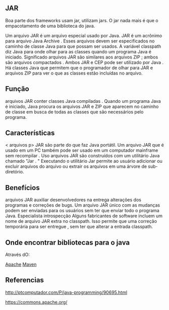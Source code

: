 ## JAR
Boa parte dos frameworks usam jar, utilizam jars. O jar nada mais é que o empacotamento de uma biblioteca do java.

Um arquivo JAR é um arquivo especial usado por Java. JAR é um acrônimo para arquivo Java Archive . Esses arquivos devem ser especificados no caminho de classe Java para que possam ser usados. A variável classpath diz Java para onde olhar para as classes quando um programa Java é iniciado. Significado arquivos
JAR são similares aos arquivos ZIP ; ambos são arquivos compactados . Ambos JAR e CEP pode ser utilizado por Java . Há classes Java que permitem que o programador de olhar para JAR e arquivos ZIP para ver o que as classes estão incluídas no arquivo.

## Função
arquivos JAR conter classes Java compiladas . Quando um programa Java é iniciado, Java procura os arquivos JAR e ZIP que aparecem no caminho de classe em busca de todas as classes que são necessários pelo programa.

## Características
< arquivos p> JAR são parte do que faz Java portátil. Um arquivo JAR que é usado em um PC também pode ser usado em um computador mainframe sem recompilar .
Uso
arquivos JAR são construídos com um utilitário Java chamado "Jar . " Executando o utilitário Jar permite ao usuário adicionar ou excluir arquivos do arquivo ou extrair os arquivos em uma árvore de sub- diretório.

## Benefícios
arquivos JAR auxiliar desenvolvedores na entrega alterações dos programas e correções de bugs. Um arquivo JAR único com as mudanças podem ser enviadas para os usuários sem ter que enviar todo o programa Java.
Especialista introspecção
Alguns fabricantes de software incluem um nome de arquivo JAR extra no classpath. Isso permite que uma correção temporária para ser entregue , sem ter que alterar a entrada classpath.



## Onde encontrar bibliotecas para o java
Através dO:

[Apache](https://commons.apache.org/proper/commons-lang/download_lang.cgi)
[Maven](https://mvnrepository.com/)

## Referencias

http://ptcomputador.com/P/java-programming/90695.html

https://commons.apache.org/

